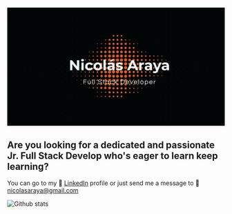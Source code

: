 ![Image text](https://raw.githubusercontent.com/NicolasArayaB/NicolasArayaB/main/logo-nico.png)

## Are you looking for a dedicated and passionate **Jr. Full Stack Develop** who's eager to learn keep learning?

You can go to my :eyes: [LinkedIn](https://www.linkedin.com/in/nicolasarayab/) profile or just send me a message to :e-mail: <nicolasaraya@gmail.com>

![Github stats](https://github-readme-stats.vercel.app/api?username=NicolasArayaB&show_icons=true&theme=highcontrast)

